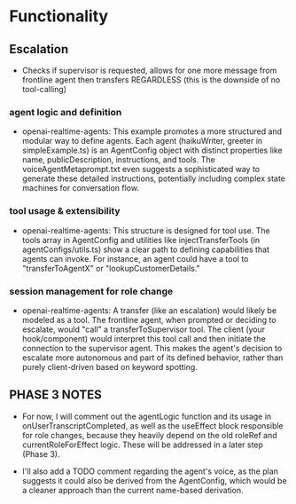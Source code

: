 # Functionality
## Escalation
* Checks if supervisor is requested, allows for one more message from frontline agent then 
transfers REGARDLESS (this is the downside of no tool-calling)


### agent logic and definition
* openai-realtime-agents: This example promotes a more structured and modular way to define agents. Each agent (haikuWriter, greeter in simpleExample.ts) is an AgentConfig object with distinct properties like name, publicDescription, instructions, and tools. The voiceAgentMetaprompt.txt even suggests a sophisticated way to generate these detailed instructions, potentially including complex state machines for conversation flow.


### tool usage & extensibility
* openai-realtime-agents: This structure is designed for tool use. The tools array in AgentConfig and utilities like injectTransferTools (in agentConfigs/utils.ts) show a clear path to defining capabilities that agents can invoke. For instance, an agent could have a tool to "transferToAgentX" or "lookupCustomerDetails."

### session management for role change
* openai-realtime-agents: A transfer (like an escalation) would likely be modeled as a tool. The frontline agent, when prompted or deciding to escalate, would "call" a transferToSupervisor tool. The client (your hook/component) would interpret this tool call and then initiate the connection to the supervisor agent. This makes the agent's decision to escalate more autonomous and part of its defined behavior, rather than purely client-driven based on keyword spotting.




## PHASE 3 NOTES
* For now, I will comment out the agentLogic function and its usage in onUserTranscriptCompleted, as well as the useEffect block responsible for role changes, because they heavily depend on the old roleRef and currentRoleForEffect logic. These will be addressed in a later step (Phase 3).

* I'll also add a TODO comment regarding the agent's voice, as the plan suggests it could also be derived from the AgentConfig, which would be a cleaner approach than the current name-based derivation.